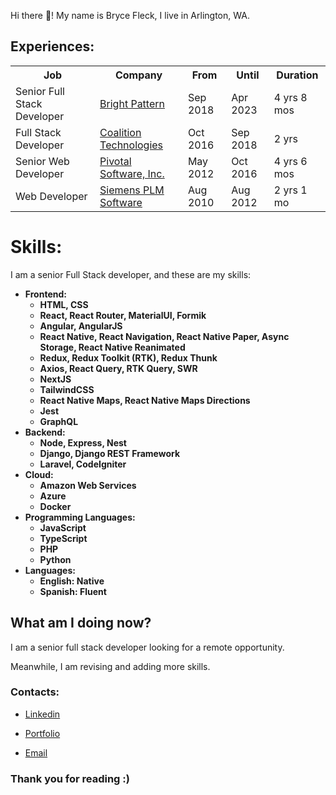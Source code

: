 Hi there 👋! My name is Bryce Fleck, I live in Arlington, WA.

## Experiences:

<table>
<tr>
<th>Job</th>
<th>Company</th>
<th>From</th>
<th>Until</th>
<th>Duration</th>
</tr>

<tr>
<td>Senior Full Stack Developer</td>
<td><a href="https://www.brightpattern.com/">Bright Pattern</a></td>
<td>Sep 2018</td>
<td>Apr 2023</td>
<td>4 yrs 8 mos</td>
</tr>

<tr>
<td>Full Stack Developer</td>
<td><a href="https://coalitiontechnologies.com/">Coalition Technologies</a></td>
<td>Oct 2016</td>
<td>Sep 2018</td>
<td>2 yrs</td>
</tr>

<tr>
<td>Senior Web Developer</td>
<td><a href="https://tanzu.vmware.com/tanzu">Pivotal Software, Inc.</a></td>
<td>May 2012</td>
<td>Oct 2016</td>
<td>4 yrs 6 mos</td>
</tr>

<tr>
<td>Web Developer</td>
<td><a href="https://www.sw.siemens.com/en-US/">Siemens PLM Software</a></td>
<td>Aug 2010</td>
<td>Aug 2012</td>
<td>2 yrs 1 mo</td>
</tr>

</table>

# Skills:

I am a senior Full Stack developer, and these are my skills:

<b>

- Frontend:
  - HTML, CSS
  - React, React Router, MaterialUI, Formik
  - Angular, AngularJS
  - React Native, React Navigation, React Native Paper, Async Storage, React Native Reanimated
  - Redux, Redux Toolkit (RTK), Redux Thunk
  - Axios, React Query, RTK Query, SWR
  - NextJS
  - TailwindCSS
  - React Native Maps, React Native Maps Directions
  - Jest
  - GraphQL
- Backend:
  - Node, Express, Nest
  - Django, Django REST Framework
  - Laravel, CodeIgniter
- Cloud:
  - Amazon Web Services
  - Azure
  - Docker
- Programming Languages:
  - JavaScript
  - TypeScript
  - PHP
  - Python
- Languages:
  - English: Native
  - Spanish: Fluent

</b>

## What am I doing now?

I am a senior full stack developer looking for a remote opportunity.

Meanwhile, I am revising and adding more skills.

### Contacts:

- [Linkedin](https://www.linkedin.com/in/bryce-alan-fleck/)

- [Portfolio](https://bryce-fleck.com/)

- [Email](mailto:fleckbrycealan@gmail.com)

### Thank you for reading :)
